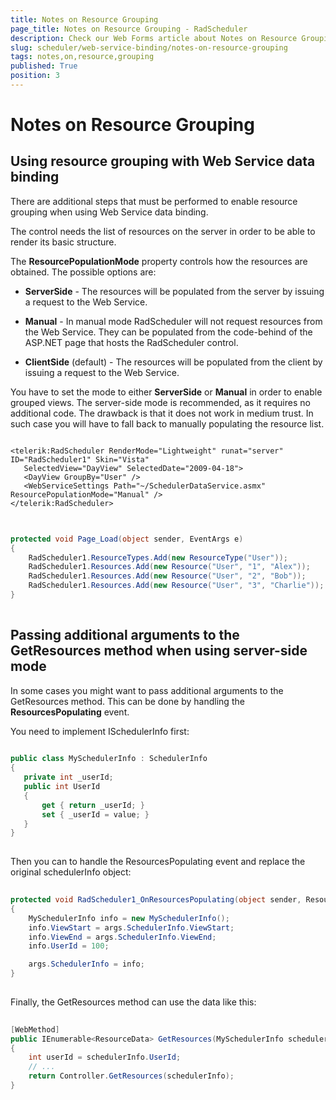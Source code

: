 ```yaml
---
title: Notes on Resource Grouping
page_title: Notes on Resource Grouping - RadScheduler
description: Check our Web Forms article about Notes on Resource Grouping.
slug: scheduler/web-service-binding/notes-on-resource-grouping
tags: notes,on,resource,grouping
published: True
position: 3
---
```


# Notes on Resource Grouping



## Using resource grouping with Web Service data binding

There are additional steps that must be performed to enable resource grouping when using Web Service data binding.

The control needs the list of resources on the server in order to be able to render its basic structure.

The **ResourcePopulationMode** property controls how the resources are obtained. The possible options are:

* **ServerSide** - The resources will be populated from the server by issuing a request to the Web Service.

* **Manual** - In manual mode RadScheduler will not request resources from the Web Service. They can be populated from the code-behind of the ASP.NET page that hosts the RadScheduler control.

* **ClientSide** (default) - The resources will be populated from the client by issuing a request to the Web Service.

You have to set the mode to either **ServerSide** or **Manual** in order to enable grouped views. The server-side mode is recommended, as it requires no additional code. The drawback is that it does not work in medium trust. In such case you will have to fall back to manually populating the resource list.

````ASPNET
	
<telerik:RadScheduler RenderMode="Lightweight" runat="server" ID="RadScheduler1" Skin="Vista"
   SelectedView="DayView" SelectedDate="2009-04-18">
   <DayView GroupBy="User" />
   <WebServiceSettings Path="~/SchedulerDataService.asmx" ResourcePopulationMode="Manual" />
</telerik:RadScheduler>
			
````



````C#
	
protected void Page_Load(object sender, EventArgs e)
{
	RadScheduler1.ResourceTypes.Add(new ResourceType("User"));
	RadScheduler1.Resources.Add(new Resource("User", "1", "Alex"));
	RadScheduler1.Resources.Add(new Resource("User", "2", "Bob"));
	RadScheduler1.Resources.Add(new Resource("User", "3", "Charlie"));
}       
	
````



## Passing additional arguments to the GetResources method when using server-side mode

In some cases you might want to pass additional arguments to the GetResources method. This can be done by handling the **ResourcesPopulating** event.

You need to implement ISchedulerInfo first:

````C#
	
public class MySchedulerInfo : SchedulerInfo
{
   private int _userId;
   public int UserId
   {
	   get { return _userId; }
	   set { _userId = value; }
   }
}
			
````



Then you can to handle the ResourcesPopulating event and replace the original schedulerInfo object:

````C#
	
protected void RadScheduler1_OnResourcesPopulating(object sender, ResourcesPopulatingEventArgs args)
{
	MySchedulerInfo info = new MySchedulerInfo();
	info.ViewStart = args.SchedulerInfo.ViewStart;
	info.ViewEnd = args.SchedulerInfo.ViewEnd;
	info.UserId = 100;

	args.SchedulerInfo = info;
}  
	
````



Finally, the GetResources method can use the data like this:

````C#
	
[WebMethod]
public IEnumerable<ResourceData> GetResources(MySchedulerInfo schedulerInfo)
{
	int userId = schedulerInfo.UserId;
	// ...
	return Controller.GetResources(schedulerInfo);
} 
				
````




